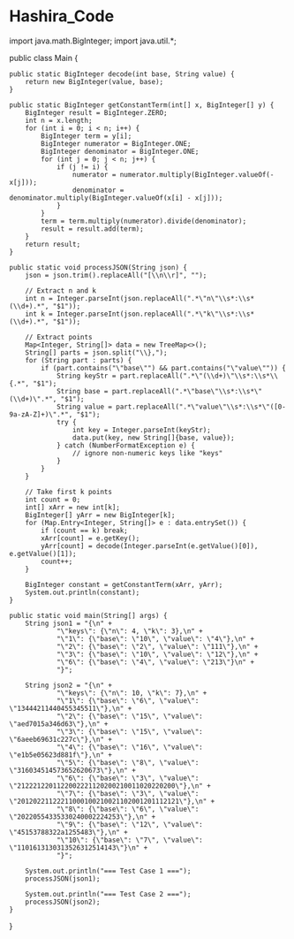 # Hashira_Code

import java.math.BigInteger;
import java.util.*;

public class Main {

    public static BigInteger decode(int base, String value) {
        return new BigInteger(value, base);
    }

    public static BigInteger getConstantTerm(int[] x, BigInteger[] y) {
        BigInteger result = BigInteger.ZERO;
        int n = x.length;
        for (int i = 0; i < n; i++) {
            BigInteger term = y[i];
            BigInteger numerator = BigInteger.ONE;
            BigInteger denominator = BigInteger.ONE;
            for (int j = 0; j < n; j++) {
                if (j != i) {
                    numerator = numerator.multiply(BigInteger.valueOf(-x[j]));
                    denominator = denominator.multiply(BigInteger.valueOf(x[i] - x[j]));
                }
            }
            term = term.multiply(numerator).divide(denominator);
            result = result.add(term);
        }
        return result;
    }

    public static void processJSON(String json) {
        json = json.trim().replaceAll("[\\n\\r]", "");

        // Extract n and k
        int n = Integer.parseInt(json.replaceAll(".*\"n\"\\s*:\\s*(\\d+).*", "$1"));
        int k = Integer.parseInt(json.replaceAll(".*\"k\"\\s*:\\s*(\\d+).*", "$1"));

        // Extract points
        Map<Integer, String[]> data = new TreeMap<>();
        String[] parts = json.split("\\},");
        for (String part : parts) {
            if (part.contains("\"base\"") && part.contains("\"value\"")) {
                String keyStr = part.replaceAll(".*\"(\\d+)\"\\s*:\\s*\\{.*", "$1");
                String base = part.replaceAll(".*\"base\"\\s*:\\s*\"(\\d+)\".*", "$1");
                String value = part.replaceAll(".*\"value\"\\s*:\\s*\"([0-9a-zA-Z]+)\".*", "$1");
                try {
                    int key = Integer.parseInt(keyStr);
                    data.put(key, new String[]{base, value});
                } catch (NumberFormatException e) {
                    // ignore non-numeric keys like "keys"
                }
            }
        }

        // Take first k points
        int count = 0;
        int[] xArr = new int[k];
        BigInteger[] yArr = new BigInteger[k];
        for (Map.Entry<Integer, String[]> e : data.entrySet()) {
            if (count == k) break;
            xArr[count] = e.getKey();
            yArr[count] = decode(Integer.parseInt(e.getValue()[0]), e.getValue()[1]);
            count++;
        }

        BigInteger constant = getConstantTerm(xArr, yArr);
        System.out.println(constant);
    }

    public static void main(String[] args) {
        String json1 = "{\n" +
                "\"keys\": {\"n\": 4, \"k\": 3},\n" +
                "\"1\": {\"base\": \"10\", \"value\": \"4\"},\n" +
                "\"2\": {\"base\": \"2\", \"value\": \"111\"},\n" +
                "\"3\": {\"base\": \"10\", \"value\": \"12\"},\n" +
                "\"6\": {\"base\": \"4\", \"value\": \"213\"}\n" +
                "}";

        String json2 = "{\n" +
                "\"keys\": {\"n\": 10, \"k\": 7},\n" +
                "\"1\": {\"base\": \"6\", \"value\": \"13444211440455345511\"},\n" +
                "\"2\": {\"base\": \"15\", \"value\": \"aed7015a346d63\"},\n" +
                "\"3\": {\"base\": \"15\", \"value\": \"6aeeb69631c227c\"},\n" +
                "\"4\": {\"base\": \"16\", \"value\": \"e1b5e05623d881f\"},\n" +
                "\"5\": {\"base\": \"8\", \"value\": \"316034514573652620673\"},\n" +
                "\"6\": {\"base\": \"3\", \"value\": \"2122212201122002221120200210011020220200\"},\n" +
                "\"7\": {\"base\": \"3\", \"value\": \"20120221122211000100210021102001201112121\"},\n" +
                "\"8\": {\"base\": \"6\", \"value\": \"20220554335330240002224253\"},\n" +
                "\"9\": {\"base\": \"12\", \"value\": \"45153788322a1255483\"},\n" +
                "\"10\": {\"base\": \"7\", \"value\": \"1101613130313526312514143\"}\n" +
                "}";

        System.out.println("=== Test Case 1 ===");
        processJSON(json1);

        System.out.println("=== Test Case 2 ===");
        processJSON(json2);
    }
}
